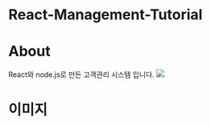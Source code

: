 # React-Management-Tutorial

# About
React와 node.js로 만든 고객관리 시스템 입니다.
<img src="https://user-images.githubusercontent.com/60978437/93300197-51f02500-f831-11ea-895e-d8d01e6f9a19.png"/>


# 이미지


